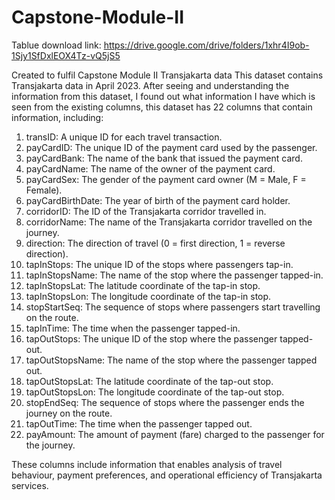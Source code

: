 # Capstone-Module-II

Tablue download link: https://drive.google.com/drive/folders/1xhr4I9ob-1Sjy1SfDxlEOX4Tz-vQ5jS5

Created to fulfil Capstone Module II 
Transjakarta data
This dataset contains Transjakarta data in April 2023. After seeing and understanding the information from this dataset, I found out what information I have which is seen from the existing columns, this dataset has 22 columns that contain information, including:

1. transID: A unique ID for each travel transaction.
2. payCardID: The unique ID of the payment card used by the passenger.
3. payCardBank: The name of the bank that issued the payment card.
4. payCardName: The name of the owner of the payment card.
5. payCardSex: The gender of the payment card owner (M = Male, F = Female).
6. payCardBirthDate: The year of birth of the payment card holder.
7. corridorID: The ID of the Transjakarta corridor travelled in.
8. corridorName: The name of the Transjakarta corridor travelled on the journey.
9. direction: The direction of travel (0 = first direction, 1 = reverse direction).
10. tapInStops: The unique ID of the stops where passengers tap-in.
11. tapInStopsName: The name of the stop where the passenger tapped-in.
12. tapInStopsLat: The latitude coordinate of the tap-in stop.
13. tapInStopsLon: The longitude coordinate of the tap-in stop.
14. stopStartSeq: The sequence of stops where passengers start travelling on the route.
15. tapInTime: The time when the passenger tapped-in.
16. tapOutStops: The unique ID of the stop where the passenger tapped-out.
17. tapOutStopsName: The name of the stop where the passenger tapped out.
18. tapOutStopsLat: The latitude coordinate of the tap-out stop.
19. tapOutStopsLon: The longitude coordinate of the tap-out stop.
20. stopEndSeq: The sequence of stops where the passenger ends the journey on the route.
21. tapOutTime: The time when the passenger tapped out.
22. payAmount: The amount of payment (fare) charged to the passenger for the journey.

These columns include information that enables analysis of travel behaviour, payment preferences, and operational efficiency of Transjakarta services.
